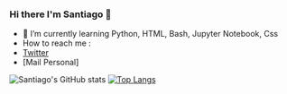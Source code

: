 ### Hi there I'm Santiago  👋

- 🌱 I’m currently learning Python, HTML, Bash, Jupyter Notebook, Css
- How to reach me : 
- [Twitter](https://twitter.com/MoyanoSanti28)
- [Mail Personal]
                    
![Santiago's GitHub stats](https://github-readme-stats.vercel.app/api?username=santiagomoyan0&show_icons=true&theme=radical)
[![Top Langs](https://github-readme-stats.vercel.app/api/top-langs/?username=santiagomoyan0&layout=compact)](https://github.com/santiagomoyan0/github-readme-stats)
<!--
**santiagomoyan0/santiagomoyan0** is a ✨ _special_ ✨ repository because its `README.md` (this file) appears on your GitHub profile.

Here are some ideas to get you started:

- 🔭 I’m currently working  on ...
- 🌱 I’m currently learning ...
- 👯 I’m looking to collaborate on ..
- 🤔 I’m looking for help with ...
- 💬 Ask me about ...
- 📫 How to reach me: ...
- 😄 Pronouns: ...
- ⚡ Fun fact: ...
-->
